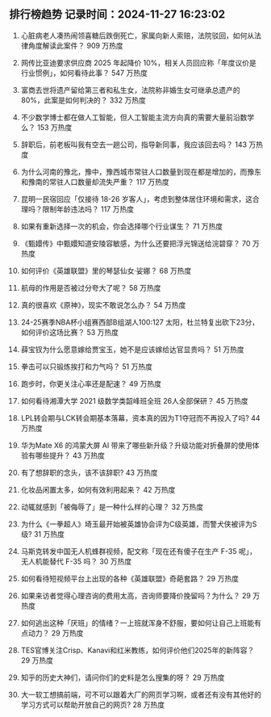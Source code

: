 
## 排行榜趋势 记录时间：2024-11-27 16:23:02
  
  1. 心脏病老人凑热闹领喜糖后跌倒死亡，家属向新人索赔，法院驳回，如何从法律角度解读此案件？ 909 万热度
    
  2. 网传比亚迪要求供应商 2025 年起降价 10%，相关人员回应称「年度议价是行业惯例」，如何看待此事？ 547 万热度
    
  3. 富商去世将遗产留给第三者和私生女，法院称非婚生女可继承总遗产的 80%，此案是如何判决的？ 332 万热度
    
  4. 不少数学博士都在做人工智能，但人工智能主流方向真的需要大量前沿数学么？ 153 万热度
    
  5. 辞职后，前老板叫我有空去一趟公司，指导新同事，我应该回去吗？ 143 万热度
    
  6. 为什么河南的豫北，豫中，豫西城市常驻人口数量到现在都是增加的，而豫东和豫南的常驻人口数量却流失严重？ 117 万热度
    
  7. 昆明一民宿回应「仅接待 18-26 岁客人」，考虑到整体居住环境和需求，这合理吗？限制年龄违法吗？ 117 万热度
    
  8. 如果有重新选择一次的机会，你会选择哪个行业谋生？ 71 万热度
    
  9. 《甄嬛传》中甄嬛知道安陵容敏感，为什么还要把浮光锦送给浣碧穿？ 70 万热度
    
  10. 如何评价《英雄联盟》里的琴瑟仙女·娑娜？ 68 万热度
    
  11. 航母的作用是否被过分夸大了呢？ 58 万热度
    
  12. 真的很喜欢《原神》，现实不敢说怎么办？ 54 万热度
    
  13. 24-25赛季NBA杯小组赛西部B组湖人100:127 太阳，杜兰特复出砍下23分，如何评价这场比赛？ 53 万热度
    
  14. 薛宝钗为什么愿意嫁给贾宝玉，她不是应该嫁给达官显贵吗？ 51 万热度
    
  15. 拳击可以只锻炼挨打和力气吗？ 51 万热度
    
  16. 跑步时，你更关注心率还是配速？ 49 万热度
    
  17. 如何看待湘潭大学 2021 级数学类韶峰班全班 26人全部保研？ 45 万热度
    
  18. LPL转会期与LCK转会期基本落幕，资本真的因为T1夺冠而不再投入了吗? 44 万热度
    
  19. 华为Mate X6 的鸿蒙大屏 AI 带来了哪些新升级？升级功能对折叠屏的使用体验有哪些提升？ 43 万热度
    
  20. 有了想辞职的念头，该不该辞职? 43 万热度
    
  21. 化妆品闲置太多，如何有效利用起来？ 42 万热度
    
  22. 动辄就感到「被侮辱了」是一种什么样的心理？ 32 万热度
    
  23. 为什么《一拳超人》埼玉最开始被英雄协会评为C级英雄，而警犬侠被评为S级? 31 万热度
    
  24. 马斯克转发中国无人机蜂群视频，配文称「现在还有傻子在生产 F-35 呢」，无人机能替代 F-35 吗？ 30 万热度
    
  25. 如何看待短视频平台上出现的各种《英雄联盟》奇葩套路？ 29 万热度
    
  26. 如果来访者觉得心理咨询的费用太高，咨询师要降价挽留吗？为什么？ 29 万热度
    
  27. 如何逃出这种「厌班」的情绪？一上班就浑身不舒服，要如何让自己上班能有点动力？ 29 万热度
    
  28. TES官博关注Crisp、Kanavi和红米教练，如何评价他们2025年的新阵容？ 29 万热度
    
  29. 知乎的历史大神们，请问你们的史料是怎么搜集的呀？ 29 万热度
    
  30. 大一软工想搞前端，可不可以跟着大厂的网页学习啊，或者还有没有其他好的学习方式可以帮助开放自己的网页? 28 万热度
    